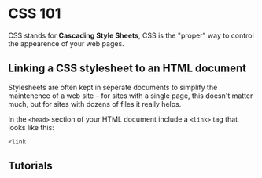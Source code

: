 # CSS 101

CSS stands for **Cascading Style Sheets**, CSS is the "proper" way to control the appearence of your web pages.

## Linking a CSS stylesheet to an HTML document

Stylesheets are often kept in seperate documents to simplify the maintenence of a web site – for sites with a single page, this doesn't matter much, but for sites with dozens of files it really helps.

In the ```<head>``` section of your HTML document include a ```<link>``` tag that looks like this:

    <link 

## Tutorials

[]()
[]()